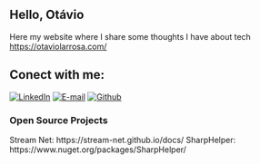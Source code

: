 ## Hello, Otávio

Here my website where I share some thoughts I have about tech https://otaviolarrosa.com/
<h2> Conect with me: </h2>
<div>

[![LinkedIn](https://img.shields.io/badge/LinkedIn-white?style=for-the-badge&logo=linkedin&logoColor=0E76A8)](https://www.linkedin.com/in/otaviolarrosa/) 
[![E-mail](https://img.shields.io/badge/-Email-000?style=for-the-badge&logo=microsoft-outlook&logoColor=007BFF)](mailto:otaviolarrosa@outlook.com) 
[![Github](https://img.shields.io/badge/GitHub-100000?style=for-the-badge&logo=github&logoColor=white)](https://github.com/otaviolarrosa)
</div>

<h3>Open Source Projects</h3>
Stream Net: https://stream-net.github.io/docs/
SharpHelper: https://www.nuget.org/packages/SharpHelper/
